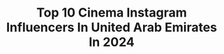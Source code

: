 ---
title: Top 10 Cinema Instagram Influencers In United Arab Emirates In 2024
description: >-
  Find top cinema Instagram influencers in United Arab Emirates in 2024. Most popular hashtags: #dubai #photography #portrait #marriage.
platform: Instagram
hits: 57
text_top: Discover the best Instagram accounts on inBeat.
text_bottom: Our database holds 57 Instagram influencers like this in United Arab Emirates for you to collaborate.
profiles:
  - username: "awaisjavedphotography"
    fullname: >-
      Awais Javed
    bio: >-
      Premium wedding photography, cinematic films and events.
    location: "United Arab Emirates"
    followers: 151571
    engagement: 532
    commentsToLikes: 0.004614
    id: ck13ci3pj0gk90i195oqjeb62
    verified: false
    hashtags: "#pakistan, #pakistaniweddings, #karachi, #dubai"
  - username: "salahghamed"
    fullname: >-
      Salah G. Hamed
    bio: >-
      💻 Tech 🎥 Cinematography 🎧 Audiophile 🔌 3D Printing 📍 Amman, Jordan 🇯🇴 👉 Twitter/Facebook/TikTok @SalahGHamed
    location: "United Arab Emirates"
    followers: 155224
    engagement: 179
    commentsToLikes: 0.017173
    id: ck15siloid6vg0i19fuokzkne
    verified: false
    hashtags: "#samsungunpacked, #pcmasterrace, #galaxyunpacked, #samsung"
  - username: "meghnadixit_official"
    fullname: >-
      Meghna Dixit
    bio: >-
      🙏 I am "The Content" 💰Life Coach, HR Consultant & Startup Mentor 💃 Wellness | Lifestyle | Motherhood | Cinema 📲 #meghnadixit #megztalk #megzreview
    location: "United Arab Emirates"
    followers: 50350
    engagement: 78
    commentsToLikes: 0.161792
    id: ck9hagglccfve0j78svhddyjc
    verified: false
    hashtags: "#lifecoaching, #dubaimums, #dubaiinfluencer, #dubai"
  - username: "zaki.oukazi"
    fullname: >-
      Zakarya Oukazi Visuals
    bio: >-
      #Cinematographer #Filmmaker ... 🎬🎥 DZ🇩🇿 based in DXB🇦🇪
    location: "United Arab Emirates"
    followers: 10730
    engagement: 710
    commentsToLikes: 0.040307
    id: ck6tm5j3q77vg0j71aohse8xu
    verified: false
    hashtags: "#photoshop, #bts, #dxb, #photographer"
  - username: "aishwaryaa_nayak_photography"
    fullname: >-
      Aishwaryaa Nayak
    bio: >-
      📸 Photographer, Cinematographer & क्रीएटिव डिरेक्टर 📽 @profoto India Mentor @canonindia_official Eos Influencer 📍: Bombay 📧 : teamaishwarya@gmail.com
    location: "United Arab Emirates"
    followers: 132085
    engagement: 256
    commentsToLikes: 0.030344
    id: ck0u1pmvvxnvd0i19hkq3ivuw
    verified: false
    hashtags: "#capturedoncanon, #ootnwithmeg, #photography, #photooftheday"
  - username: "alhadithystudio"
    fullname: >-
      ابراهيم الحديثيAlhadithy
    bio: >-
      Senior Photographer Dubai Sound Tv Cinema Productions Studio (DST) DM for bookings & Enquiry
    location: "United Arab Emirates"
    followers: 57561
    engagement: 45
    commentsToLikes: 0.046154
    id: ck0vy8vkz2soj0i19sw7upcap
    verified: false
    hashtags: "#lip, #jewelry, #dubaibeautyblogger, #makeupartist"
  - username: "rwltn_"
    fullname: >-
      Ryan Walton
    bio: >-
      🇬🇧 Cinematographer based in Dubai
    location: "United Arab Emirates"
    followers: 6572
    engagement: 393
    commentsToLikes: 0.070059
    id: ck55mcujb3ojf0i11vgm3vi29
    verified: false
    hashtags: "#cinematic, #camerasetup, #chefsofinstagram, #foodphotography"
  - username: "phloem_weddingz"
    fullname: >-
      Phloem Weddings
    bio: >-
      Premium Wedding Photography & Cinematography Based in India & Dubai +91 9986462946
    location: "United Arab Emirates"
    followers: 36972
    engagement: 265
    commentsToLikes: 0.004373
    id: ck600ctmrdd0q0i14ptdlo4gz
    verified: false
    hashtags: ""
  - username: "jaywud"
    fullname: >-
      Jay Wud
    bio: >-
      ‘Dark Cinema’ is out everywhere!
    location: "United Arab Emirates"
    followers: 31552
    engagement: 216
    commentsToLikes: 0.283630
    id: ck8sw1kh8dh520j78k1salg1z
    verified: true
    hashtags: "#musicproducer, #makenoise, #guitarist, #darkcinema"
  - username: "lumiereweddingcompany"
    fullname: >-
      lumière wedding company
    bio: >-
      Cinematic Wedding Films & Photography India | Dubai | Travelling Worldwide @lumieremiddleeast
    location: "United Arab Emirates"
    followers: 179882
    engagement: 156
    commentsToLikes: 0.002248
    id: ck15ursx0oabl0i19xi7croos
    verified: false
    hashtags: ""
---